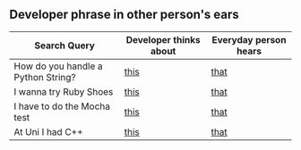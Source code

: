 ## Developer phrase in other person's ears

Search Query | Developer thinks about | Everyday person hears
--- | --- | ---
How do you handle a Python String? | [this](http://docs.python.org/2/library/string.html) | [that](http://www.deadgoodundies.com/apparel/gigo-python-string.html)
I wanna try Ruby Shoes | [this](http://shoesrb.com/) | [that](http://shop.cottonon.com/shop/rubi/)
I have to do the Mocha test | [this](http://shop.cottonon.com/shop/rubi/) | [that](http://www.starbucksmelody.com/2013/07/06/have-you-tried-the-new-starbucks-discoveries-beverages/)
At Uni I had C++ | [this](http://www.amazon.com/exec/obidos/ASIN/0596004192/cpnonsqueeze-20) | [that](http://www.kswt.com/story/21191795/grad-student-sues-professor-for-giving-her-a-c-plus)